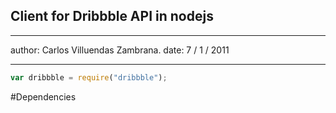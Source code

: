 ## Client for Dribbble API in nodejs
***
author: Carlos Villuendas Zambrana.
date: 7 / 1 / 2011
***

```javascript
var dribbble = require("dribbble");
```

#Dependencies

